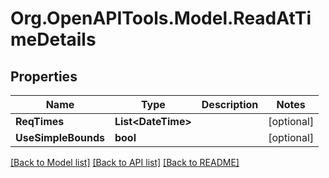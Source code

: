 # Org.OpenAPITools.Model.ReadAtTimeDetails

## Properties

Name | Type | Description | Notes
------------ | ------------- | ------------- | -------------
**ReqTimes** | **List&lt;DateTime&gt;** |  | [optional] 
**UseSimpleBounds** | **bool** |  | [optional] 

[[Back to Model list]](../README.md#documentation-for-models) [[Back to API list]](../README.md#documentation-for-api-endpoints) [[Back to README]](../README.md)


